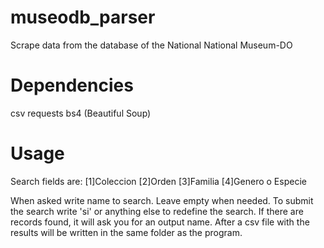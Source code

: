 # museodb_parser
Scrape data from the database of the National National Museum-DO

# Dependencies
csv
requests
bs4 (Beautiful Soup)
  
  # Usage
  Search fields are:
  [1]Coleccion
  [2]Orden
  [3]Familia
  [4]Genero o Especie
  
  When asked write name to search. Leave empty when needed. To submit the search write 'si' or anything else to redefine the search. If there are records found, it will ask you for an output name. After a csv file with the results will be written in the same folder as the program.
